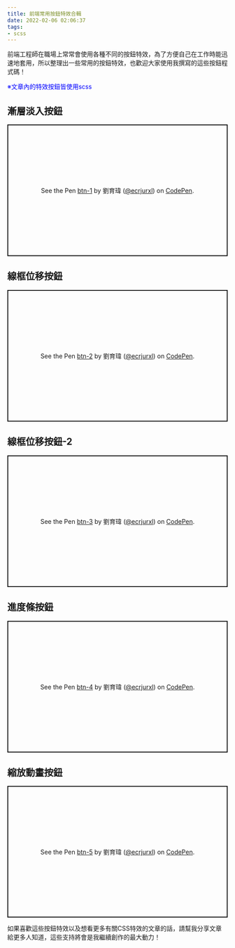 ```yaml
---
title: 前端常用按鈕特效合輯
date: 2022-02-06 02:06:37
tags:
- scss
---
```


前端工程師在職場上常常會使用各種不同的按鈕特效，為了方便自己在工作時能迅速地套用，所以整理出一些常用的按鈕特效，也歡迎大家使用我撰寫的這些按鈕程式碼！
<p style="color: blue">※文章內的特效按鈕皆使用scss</p>

## 漸層淡入按鈕

<p class="codepen" data-height="300" data-default-tab="result" data-slug-hash="zYwWbXK" data-user="ecrjurxl" style="height: 300px; box-sizing: border-box; display: flex; align-items: center; justify-content: center; border: 2px solid; margin: 1em 0; padding: 1em;">
  <span>See the Pen <a href="https://codepen.io/ecrjurxl/pen/zYwWbXK">
  btn-1</a> by 劉育瑋 (<a href="https://codepen.io/ecrjurxl">@ecrjurxl</a>)
  on <a href="https://codepen.io">CodePen</a>.</span>
</p>
<script async src="https://cpwebassets.codepen.io/assets/embed/ei.js"></script>

<!-- more -->

## 線框位移按鈕

<p class="codepen" data-height="300" data-default-tab="result" data-slug-hash="xxdjeqd" data-user="ecrjurxl" style="height: 300px; box-sizing: border-box; display: flex; align-items: center; justify-content: center; border: 2px solid; margin: 1em 0; padding: 1em;">
  <span>See the Pen <a href="https://codepen.io/ecrjurxl/pen/xxdjeqd">
  btn-2</a> by 劉育瑋 (<a href="https://codepen.io/ecrjurxl">@ecrjurxl</a>)
  on <a href="https://codepen.io">CodePen</a>.</span>
</p>
<script async src="https://cpwebassets.codepen.io/assets/embed/ei.js"></script>

## 線框位移按鈕-2

<p class="codepen" data-height="300" data-default-tab="result" data-slug-hash="jOmxoKL" data-user="ecrjurxl" style="height: 300px; box-sizing: border-box; display: flex; align-items: center; justify-content: center; border: 2px solid; margin: 1em 0; padding: 1em;">
  <span>See the Pen <a href="https://codepen.io/ecrjurxl/pen/jOmxoKL">
  btn-3</a> by 劉育瑋 (<a href="https://codepen.io/ecrjurxl">@ecrjurxl</a>)
  on <a href="https://codepen.io">CodePen</a>.</span>
</p>
<script async src="https://cpwebassets.codepen.io/assets/embed/ei.js"></script>

## 進度條按鈕

<p class="codepen" data-height="300" data-default-tab="result" data-slug-hash="vYmjqLK" data-user="ecrjurxl" style="height: 300px; box-sizing: border-box; display: flex; align-items: center; justify-content: center; border: 2px solid; margin: 1em 0; padding: 1em;">
  <span>See the Pen <a href="https://codepen.io/ecrjurxl/pen/vYmjqLK">
  btn-4</a> by 劉育瑋 (<a href="https://codepen.io/ecrjurxl">@ecrjurxl</a>)
  on <a href="https://codepen.io">CodePen</a>.</span>
</p>
<script async src="https://cpwebassets.codepen.io/assets/embed/ei.js"></script>

## 縮放動畫按鈕

<p class="codepen" data-height="300" data-default-tab="result" data-slug-hash="dyWeBJp" data-user="ecrjurxl" style="height: 300px; box-sizing: border-box; display: flex; align-items: center; justify-content: center; border: 2px solid; margin: 1em 0; padding: 1em;">
  <span>See the Pen <a href="https://codepen.io/ecrjurxl/pen/dyWeBJp">
  btn-5</a> by 劉育瑋 (<a href="https://codepen.io/ecrjurxl">@ecrjurxl</a>)
  on <a href="https://codepen.io">CodePen</a>.</span>
</p>
<script async src="https://cpwebassets.codepen.io/assets/embed/ei.js"></script>

如果喜歡這些按鈕特效以及想看更多有關CSS特效的文章的話，請幫我分享文章給更多人知道，這些支持將會是我繼續創作的最大動力！